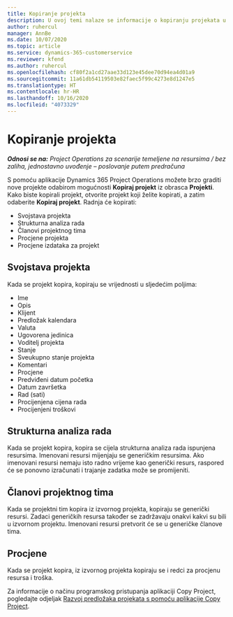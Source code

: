 ```yaml
---
title: Kopiranje projekta
description: U ovoj temi nalaze se informacije o kopiranju projekata u aplikaciji Dynamics 365 Project Operations.
author: ruhercul
manager: AnnBe
ms.date: 10/07/2020
ms.topic: article
ms.service: dynamics-365-customerservice
ms.reviewer: kfend
ms.author: ruhercul
ms.openlocfilehash: cf80f2a1cd27aae33d123e45dee70d94ea4d01a9
ms.sourcegitcommit: 11a61db54119503e82faec5f99c4273e8d1247e5
ms.translationtype: HT
ms.contentlocale: hr-HR
ms.lasthandoff: 10/16/2020
ms.locfileid: "4073329"
---
```

# <a name="copy-a-project"></a>Kopiranje projekta

_**Odnosi se na:** Project Operations za scenarije temeljene na resursima / bez zaliha, jednostavno uvođenje – poslovanje putem predračuna_

S pomoću aplikacije Dynamics 365 Project Operations možete brzo graditi nove projekte odabirom mogućnosti **Kopiraj projekt** iz obrasca **Projekti**. Kako biste kopirali projekt, otvorite projekt koji želite kopirati, a zatim odaberite **Kopiraj projekt**. Radnja će kopirati:

- Svojstava projekta
- Strukturna analiza rada
- Članovi projektnog tima
- Procjene projekta
- Procjene izdataka za projekt

## <a name="project-properties"></a>Svojstava projekta

Kada se projekt kopira, kopiraju se vrijednosti u sljedećim poljima:

- Ime
- Opis
- Klijent
- Predložak kalendara
- Valuta
- Ugovorena jedinica
- Voditelj projekta
- Stanje
- Sveukupno stanje projekta
- Komentari
- Procjene
- Predviđeni datum početka
- Datum završetka
- Rad (sati)
- Procijenjena cijena rada
- Procijenjeni troškovi

## <a name="work-breakdown-structure"></a>Strukturna analiza rada

Kada se projekt kopira, kopira se cijela strukturna analiza rada ispunjena resursima. Imenovani resursi mijenjaju se generičkim resursima. Ako imenovani resursi nemaju isto radno vrijeme kao generički resurs, raspored će se ponovno izračunati i trajanje zadatka može se promijeniti.

## <a name="project-team-members"></a>Članovi projektnog tima

Kada se projektni tim kopira iz izvornog projekta, kopiraju se generički resursi. Zadaci generičkih resursa također se zadržavaju onakvi kakvi su bili u izvornom projektu. Imenovani resursi pretvorit će se u generičke članove tima.

## <a name="estimates"></a>Procjene

Kada se projekt kopira, iz izvornog projekta kopiraju se i redci za procjenu resursa i troška. 

Za informacije o načinu programskog pristupanja aplikaciji Copy Project, pogledajte odjeljak [Razvoj predložaka projekata s pomoću aplikacije Copy Project](dev-copy-project.md).
